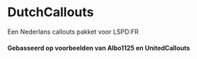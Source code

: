 # DutchCallouts
Een Nederlans callouts pakket voor LSPD:FR


#### Gebasseerd op voorbeelden van Albo1125 en UnitedCallouts
